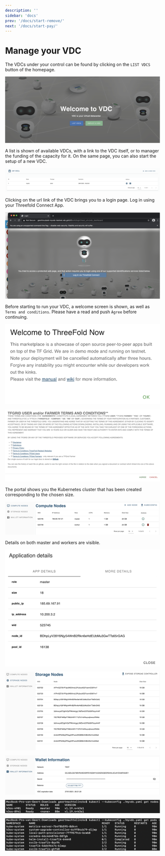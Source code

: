 ```yaml
---
description: ''
sidebar: 'docs'
prev: '/docs/start-remove/'
next: '/docs/start-pay/'
---
```


# Manage your VDC

The VDCs under your control can be found by clicking on the `LIST VDCS` button of the homepage. 

![](./img/00_vdc_homepage.png)

A list is shown of available VDCs, with a link to the VDC itself, or to manager the funding of the capacity for it. On the same page, you can also start the setup of a new VDC. 

![](./img/11_vdc_overview.png)

Clicking on the url link of the VDC brings you to a login page. Log in using your Threefold Connect App. 

![](./img/21_vdc_portal_login.png)

Before starting to run your VDC, a welcome screen is shown, as well as `Terms and conditions`. Please have a read and push `Àgree` before continuing. 

![](./img/22_vdc_portal_welcome.png)

![](./img/23_vdc_portal_t_and_c.png)

The portal shows you the Kubernetes cluster that has been created corresponding to the chosen size.

![](./img/24_vdc_portal_compute.png)

Details on both master and workers are visible. 

![](./img/25_vdc_portal_compute_detail_master.png)

![](./img/26_vdc_portal_storage_nodes.png)

![](./img/27_vdc_portal_wallet.png)

![](./img/31_vdc_terminal_k8s_nodes.png)

![](./img/32_vdc_terminal_k8s_pods.png)
